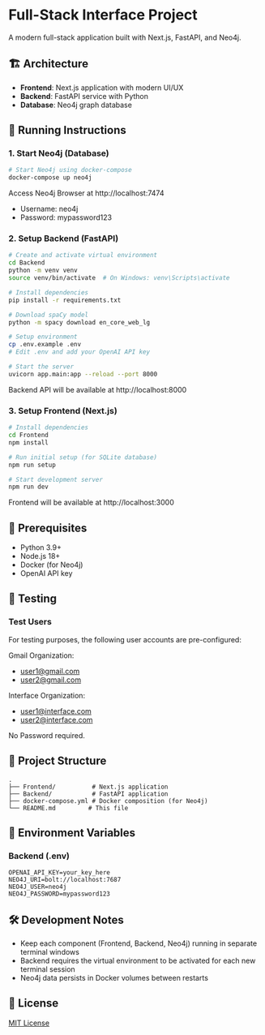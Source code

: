 # Full-Stack Interface Project

A modern full-stack application built with Next.js, FastAPI, and Neo4j.

## 🏗️ Architecture

- **Frontend**: Next.js application with modern UI/UX
- **Backend**: FastAPI service with Python
- **Database**: Neo4j graph database

## 🚀 Running Instructions

### 1. Start Neo4j (Database)
```bash
# Start Neo4j using docker-compose
docker-compose up neo4j
```
Access Neo4j Browser at http://localhost:7474
- Username: neo4j
- Password: mypassword123

### 2. Setup Backend (FastAPI)
```bash
# Create and activate virtual environment
cd Backend
python -m venv venv
source venv/bin/activate  # On Windows: venv\Scripts\activate

# Install dependencies
pip install -r requirements.txt

# Download spaCy model
python -m spacy download en_core_web_lg

# Setup environment
cp .env.example .env
# Edit .env and add your OpenAI API key

# Start the server
uvicorn app.main:app --reload --port 8000
```
Backend API will be available at http://localhost:8000

### 3. Setup Frontend (Next.js)
```bash
# Install dependencies
cd Frontend
npm install

# Run initial setup (for SQLite database)
npm run setup

# Start development server
npm run dev
```
Frontend will be available at http://localhost:3000

## 📝 Prerequisites

- Python 3.9+
- Node.js 18+
- Docker (for Neo4j)
- OpenAI API key

## 🧪 Testing

### Test Users
For testing purposes, the following user accounts are pre-configured:

Gmail Organization:
- user1@gmail.com
- user2@gmail.com

Interface Organization:
- user1@interface.com
- user2@interface.com

No Password required. 

## 📁 Project Structure

```
.
├── Frontend/          # Next.js application
├── Backend/           # FastAPI application
├── docker-compose.yml # Docker composition (for Neo4j)
└── README.md         # This file
```

## 🔐 Environment Variables

### Backend (.env)
```
OPENAI_API_KEY=your_key_here
NEO4J_URI=bolt://localhost:7687
NEO4J_USER=neo4j
NEO4J_PASSWORD=mypassword123
```

## 🛠️ Development Notes

- Keep each component (Frontend, Backend, Neo4j) running in separate terminal windows
- Backend requires the virtual environment to be activated for each new terminal session
- Neo4j data persists in Docker volumes between restarts

## 📝 License

[MIT License](LICENSE)